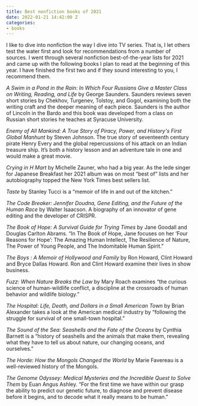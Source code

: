 ```yaml
---
title: Best nonfiction books of 2021
date: 2022-01-21 14:42:00 Z
categories:
- books
---
```


I like to dive into nonfiction the way I dive into TV series. That is, I let others test the water first and look for recommendations from a number of sources. I went through several nonfiction best-of-the-year lists for 2021 and came up with the following books I plan to read at the beginning of this year. I have finished the first two and if they sound interesting to you, I recommend them.

*A Swim in a Pond in the Rain: In Which Four Russians Give a Master Class on Writing, Reading, and Life* by George Saunders. Saunders reviews seven short stories by Chekhov, Turgenev, Tolstoy, and Gogol, examining both the writing craft and the deeper meaning of each piece. Saunders is the author of Lincoln in the Bardo and this book was developed from a class on Russian short stories he teaches at Syracuse University.

*Enemy of All Mankind: A True Story of Piracy, Power, and History's First Global Manhunt* by Steven Johnson. The true story of seventeenth century pirate Henry Every and the global repercussions of his attack on an Indian treasure ship. It’s both a history lesson and an adventure tale in one and would make a great movie.

*Crying in H Mart* by Michelle Zauner, who had a big year. As the lede singer for Japanese Breakfast her 2021 album was on most “best of” lists and her autobiography topped the New York Times best sellers list.

*Taste* by Stanley Tucci is a “memoir of life in and out of the kitchen.”

*The Code Breaker: Jennifer Doudna, Gene Editing, and the Future of the Human Race* by Walter Isaacson. A biography of an innovator of gene editing and the developer of CRISPR.

*The Book of Hope: A Survival Guide for Trying Times* by Jane Goodall and Douglas Carlton Abrams. “In The Book of Hope, Jane focuses on her ‘Four Reasons for Hope’: The Amazing Human Intellect, The Resilience of Nature, The Power of Young People, and The Indomitable Human Spirit.”

*The Boys : A Memoir of Hollywood and Family* by Ron Howard, Clint Howard and Bryce Dallas Howard. Ron and Clint Howard examine their lives in show business.

*Fuzz: When Nature Breaks the Law* by Mary Roach examines “the curious science of human-wildlife conflict, a discipline at the crossroads of human behavior and wildlife biology.”

*The Hospital: Life, Death, and Dollars in a Small American Town* by Brian Alexander takes a look at the American medical industry by “following the struggle for survival of one small-town hospital.”

*The Sound of the Sea: Seashells and the Fate of the Oceans* by Cynthia Barnett is a “history of seashells and the animals that make them, revealing what they have to tell us about nature, our changing oceans, and ourselves.”

*The Horde: How the Mongols Changed the World* by Marie Favereau is a well-reviewed history of the Mongols.

*The Genome Odyssey: Medical Mysteries and the Incredible Quest to Solve Them* by Euan Angus Ashley. “For the first time we have within our grasp the ability to predict our genetic future, to diagnose and prevent disease before it begins, and to decode what it really means to be human.”